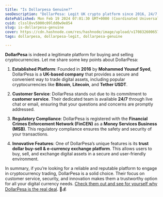 ```yaml
---
title: "Is Dollarpesa Genuine?"
seoDescription: "DollarPesa: Legit UK crypto platform since 2016, 24/7 customer service, FinCEN-registered, offering trust dollar buy-sell & e-currency exchange"
datePublished: Mon Feb 19 2024 07:01:30 GMT+0000 (Coordinated Universal Time)
cuid: clssl8vv5000c09ldd0w9e854
slug: is-dollarpesa-genuine
cover: https://cdn.hashnode.com/res/hashnode/image/upload/v1708326006571/4544f9c1-f4d9-4d70-bd1d-f9084b5dfb66.jpeg
tags: dollarpesa, dollarpesa-legit, dollarpesa-genuine

---
```


**DollarPesa** is indeed a legitimate platform for buying and selling cryptocurrencies. Let me share some key points about DollarPesa:

1. **Established Platform**: Founded in **2016** by **Mohammed Yousuf Syed**, DollarPesa is a **UK-based company** that provides a secure and convenient way to trade digital assets, including popular cryptocurrencies like **Bitcoin**, **Litecoin**, and **Tether USDT**.
    
2. **Customer Service**: DollarPesa stands out due to its commitment to **customer service**. Their dedicated team is available **24/7** through live chat or email, ensuring that your questions and concerns are promptly addressed.
    
3. **Regulatory Compliance**: DollarPesa is registered with the **Financial Crimes Enforcement Network (FinCEN)** as a **Money Services Business (MSB)**. This regulatory compliance ensures the safety and security of your transactions.
    
4. **Innovative Features**: One of DollarPesa’s unique features is its **trust dollar buy-sell & e-currency exchange platform**. This allows users to buy, sell, and exchange digital assets in a secure and user-friendly environment.
    

In summary, if you’re looking for a reliable and reputable platform to engage in cryptocurrency trading, DollarPesa is a solid choice. Their focus on customer service, security, and innovation makes them a trustworthy option for all your digital currency needs. [Check them out and see for yourself why DollarPesa is the real deal](https://blog.dollarpesa.com/is-dollarpesa-legit). 🚀💰